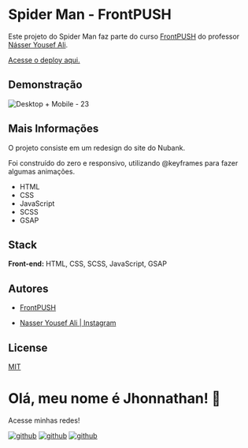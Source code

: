 # Spider Man - FrontPUSH

Este projeto do Spider Man faz parte do curso [FrontPUSH](https://frontpush.com.br/) do professor [Násser Yousef Ali](https://www.instagram.com/nasseryousef__/).

[Acesse o deploy aqui.](https://spidermanold.jhonnathandc.com.br)

## Demonstração
![Desktop + Mobile - 23](https://github.com/jhonnathandc/spidermanold-frontpush/assets/82620787/4cff2663-7b3c-4699-8029-2fba771408fa)


## Mais Informações
O projeto consiste em um redesign do site do Nubank.

Foi construído do zero e responsivo, utilizando @keyframes para fazer algumas animações.

- HTML
- CSS
- JavaScript
- SCSS
- GSAP

## Stack

**Front-end:** HTML, CSS, SCSS, JavaScript, GSAP

## Autores

- [FrontPUSH](https://frontpush.com.br/)

- [Nasser Yousef Ali | Instagram](https://www.instagram.com/nasseryousef__/)

## License

[MIT](https://choosealicense.com/licenses/mit/)

# Olá, meu nome é Jhonnathan! 👋

<p>Acesse minhas redes!</p>

[![github](https://img.shields.io/badge/-github-%23333?style=for-the-badge&logo=github&logoColor=white)](https://github.com/jhonnathandc)
[![github](https://img.shields.io/badge/-LinkedIn-%230077B5?style=for-the-badge&logo=linkedin&logoColor=white)]("https://www.linkedin.com/in/jhonnathan-cora-6427661b0/)
[![github](https://img.shields.io/badge/-instagram-%23E4405F?style=for-the-badge&logo=instagram&logoColor=white)](https://www.instagram.com/jhonnathandc/)

